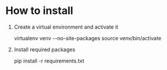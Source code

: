 How to install
==============

1. Create a virtual environment and activate it

    virtualenv venv --no-site-packages
    source venv/bin/activate

2. Install required packages

   pip install -r requirements.txt 
